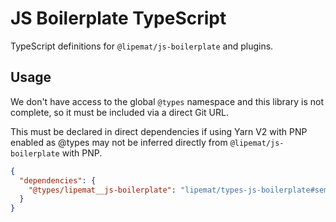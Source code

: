 # JS Boilerplate TypeScript

TypeScript definitions for `@lipemat/js-boilerplate` and plugins.

## Usage

We don't have access to the global `@types` namespace and this library is not complete,
so it must be included via a direct Git URL.

This must be declared in direct dependencies if using Yarn V2 with PNP enabled as @types
may not be inferred directly from `@lipemat/js-boilerplate` with PNP.

```json
{
  "dependencies": {
    "@types/lipemat__js-boilerplate": "lipemat/types-js-boilerplate#semver:^1"
  }
}

```
